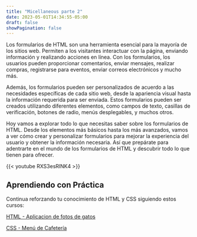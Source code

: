 ```yaml
---
title: "Micellaneous parte 2"
date: 2023-05-01T14:34:55-05:00
draft: false
showPagination: false
---
```


Los formularios de HTML son una herramienta esencial para la mayoría de los sitios web. Permiten a los visitantes interactuar con la página, enviando información y realizando acciones en línea. Con los formularios, los usuarios pueden proporcionar comentarios, enviar mensajes, realizar compras, registrarse para eventos, enviar correos electrónicos y mucho más.

Además, los formularios pueden ser personalizados de acuerdo a las necesidades específicas de cada sitio web, desde la apariencia visual hasta la información requerida para ser enviada. Estos formularios pueden ser creados utilizando diferentes elementos, como campos de texto, casillas de verificación, botones de radio, menús desplegables, y muchos otros.

Hoy vamos a explorar todo lo que necesitas saber sobre los formularios de HTML. Desde los elementos más básicos hasta los más avanzados, vamos a ver cómo crear y personalizar formularios para mejorar la experiencia del usuario y obtener la información necesaria. Así que prepárate para adentrarte en el mundo de los formularios de HTML y descubrir todo lo que tienen para ofrecer.

{{< youtube RXS3esRlNK4 >}}


## Aprendiendo con Práctica

Continua reforzando tu conocimiento de HTML y CSS siguiendo estos cursos:

[HTML - Aplicacion de fotos de gatos](https://www.freecodecamp.org/espanol/learn/2022/responsive-web-design/#learn-html-by-building-a-cat-photo-app)

[CSS - Menú de Cafetería](https://www.freecodecamp.org/espanol/learn/2022/responsive-web-design/#learn-basic-css-by-building-a-cafe-menu)
